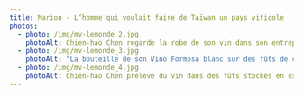 ```yaml
---
title: Marion - L’homme qui voulait faire de Taïwan un pays viticole
photos:
  - photo: /img/mv-lemonde_2.jpg
    photoAlt: Chien-hao Chen regarde la robe de son vin dans son entrepôt.
  - photo: /img/mv-lemonde_3.jpg
    photoAlt: "La bouteille de son Vino Formosa blanc sur des fûts de chêne. "
  - photo: /img/mv-lemonde_4.jpg
    photoAlt: Chien-hao Chen prélève du vin dans des fûts stockés en extérieur.
---
```

